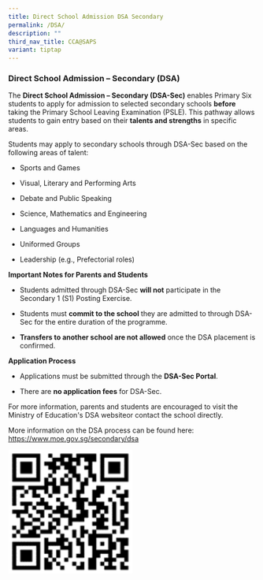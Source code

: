 ```yaml
---
title: Direct School Admission DSA Secondary
permalink: /DSA/
description: ""
third_nav_title: CCA@SAPS
variant: tiptap
---
```

<h3><strong>Direct School Admission – Secondary (DSA)</strong></h3>
<p>The <strong>Direct School Admission – Secondary (DSA-Sec)</strong> enables
Primary Six students to apply for admission to selected secondary schools <strong>before</strong> taking
the Primary School Leaving Examination (PSLE). This pathway allows students
to gain entry based on their <strong>talents and strengths</strong> in specific
areas.</p>
<p>Students may apply to secondary schools through DSA-Sec based on the following
areas of talent:</p>
<ul>
<li>
<p>Sports and Games</p>
</li>
<li>
<p>Visual, Literary and Performing Arts</p>
</li>
<li>
<p>Debate and Public Speaking</p>
</li>
<li>
<p>Science, Mathematics and Engineering</p>
</li>
<li>
<p>Languages and Humanities</p>
</li>
<li>
<p>Uniformed Groups</p>
</li>
<li>
<p>Leadership (e.g., Prefectorial roles)</p>
</li>
</ul>
<p><strong>Important Notes for Parents and Students</strong>
</p>
<ul>
<li>
<p>Students admitted through DSA-Sec <strong>will not</strong> participate
in the Secondary 1 (S1) Posting Exercise.</p>
</li>
<li>
<p>Students must <strong>commit to the school</strong> they are admitted to
through DSA-Sec for the entire duration of the programme.</p>
</li>
<li>
<p><strong>Transfers to another school are not allowed</strong> once the DSA
placement is confirmed.</p>
</li>
</ul>
<p><strong>Application Process</strong>
</p>
<ul>
<li>
<p>Applications must be submitted through the <strong>DSA-Sec Portal</strong>.</p>
</li>
<li>
<p>There are <strong>no application fees</strong> for DSA-Sec.</p>
</li>
</ul>
<p>For more information, parents and students are encouraged to visit the
<a class="cursor-pointer" rel="noopener" target="_new">Ministry of Education's DSA website</a>or contact the school directly.</p>
<p>More information on the DSA process can be found here: <a href="https://www.moe.gov.sg/secondary/dsa" rel="noopener nofollow" target="_blank">https://www.moe.gov.sg/secondary/dsa</a>
</p>
<div class="isomer-image-wrapper">
<img style="width: 50%;" height="auto" width="100%" alt="" src="/images/DSA_Sec.png">
</div>
<p></p>